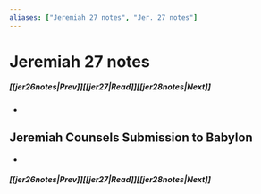```yaml
---
aliases: ["Jeremiah 27 notes", "Jer. 27 notes"]
---
```

# Jeremiah 27 notes
##### <span class=arrow-left></span>[[jer26notes|Prev]]<span class=navigation-separator></span>[[jer27|Read]]<span class=navigation-separator></span>[[jer28notes|Next]]<span class=arrow-right></span>
- 
## Jeremiah Counsels Submission to Babylon
- 
##### <span class=arrow-left></span>[[jer26notes|Prev]]<span class=navigation-separator></span>[[jer27|Read]]<span class=navigation-separator></span>[[jer28notes|Next]]<span class=arrow-right></span>